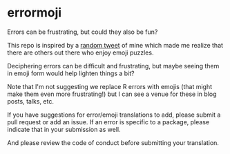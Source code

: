 # errormoji

Errors can be frustrating, but could they also be fun?

This repo is inspired by a [random tweet](https://twitter.com/minebocek/status/1035377949036486656) of mine which made me realize that there are others out there who enjoy emoji puzzles.

Deciphering errors can be difficult and frustrating, but maybe seeing them in emoji form would help lighten things a bit?

Note that I'm not suggesting we replace R errors with emojis (that might make them even more frustrating!) but I can see a venue for these in blog posts, talks, etc.

If you have suggestions for error/emoji translations to add, please submit a pull request or add an issue. If an error is specific to a package, please indicate that in your submission as well.

And please review the code of conduct before submitting your translation.
